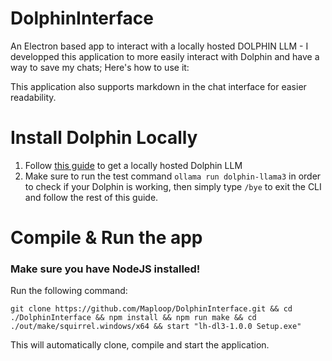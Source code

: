 # DolphinInterface
An Electron based app to interact with a locally hosted DOLPHIN LLM - I developped this application to more easily interact with Dolphin and have a way to save my chats; Here's how to use it:

This application also supports markdown in the chat interface for easier readability.


# Install Dolphin Locally
1. Follow [this guide](https://dev.to/shahdeep/how-to-run-dolphin-uncensored-ai-locally-a-step-by-step-guide-3o4l) to get a locally hosted Dolphin LLM
2. Make sure to run the test command `ollama run dolphin-llama3` in order to check if your Dolphin is working, then simply type `/bye` to exit the CLI and follow the rest of this guide.

# Compile & Run the app
### Make sure you have NodeJS installed!
Run the following command:
```shell
git clone https://github.com/Maploop/DolphinInterface.git && cd ./DolphinInterface && npm install && npm run make && cd ./out/make/squirrel.windows/x64 && start "lh-dl3-1.0.0 Setup.exe"
```
This will automatically clone, compile and start the application.

